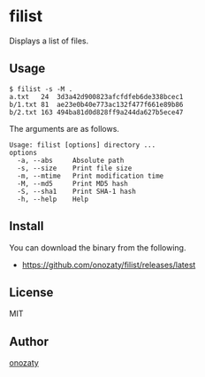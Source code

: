 # filist

Displays a list of files.

## Usage

```
$ filist -s -M .
a.txt   24  3d3a42d900823afcfdfeb6de338bcec1
b/1.txt 81  ae23e0b40e773ac132f477f661e89b86
b/2.txt 163 494ba81d0d828ff9a244da627b5ece47
```

The arguments are as follows.

```
Usage: filist [options] directory ...
options
  -a, --abs     Absolute path
  -s, --size    Print file size
  -m, --mtime   Print modification time
  -M, --md5     Print MD5 hash
  -S, --sha1    Print SHA-1 hash
  -h, --help    Help
```

## Install

You can download the binary from the following.

* https://github.com/onozaty/filist/releases/latest

## License

MIT

## Author

[onozaty](https://github.com/onozaty)
